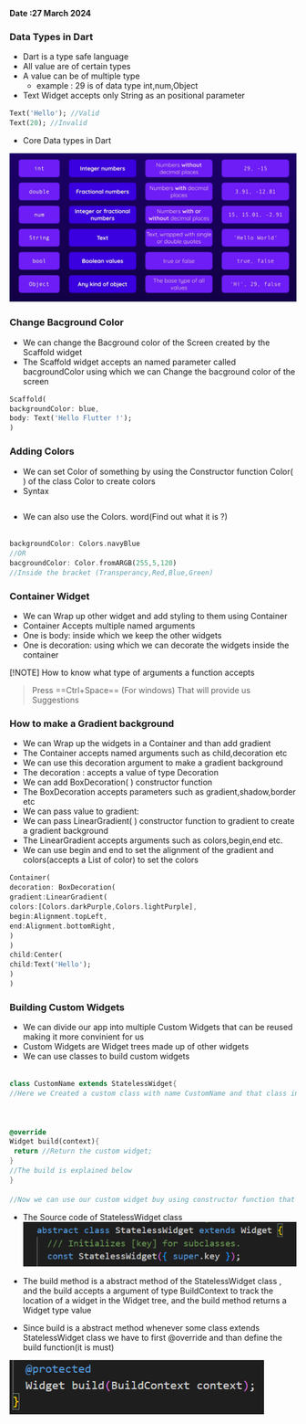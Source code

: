 **Date :27 March 2024**


### Data Types in Dart
- Dart is a type safe language
- All value are of certain types
- A value can be of multiple type 
     - example : 29 is of data type int,num,Object
- Text Widget accepts only String as an positional parameter
```dart
Text('Hello'); //Valid
Text(20); //Invalid

```

- Core Data types in Dart

![Data types](Notes/Media/datatypes.png)


### Change Bacground Color

- We can change the Bacground color of the Screen created by the Scaffold widget 
- The Scaffold widget accepts an named parameter called bacgroundColor using which we can Change the bacground color of the screen

```dart
Scaffold(
backgroundColor: blue,
body: Text('Hello Flutter !');
)

```

### Adding Colors
- We can set Color of something by using the Constructor function Color( ) of the class Color to create colors
- Syntax
```dart


```

-  We can also use the Colors. word(Find out what it is ?)
```dart

backgroundColor: Colors.navyBlue
//OR
bacgroundColor: Color.fromARGB(255,5,120)
//Inside the bracket (Transperancy,Red,Blue,Green)

```



### Container Widget

- We can Wrap up other widget and add styling to them using Container
- Container Accepts multiple named arguments
- One is body: inside which we keep the other widgets
- One is decoration: using which we can decorate the widgets inside the container


[!NOTE] How to know what type of arguments a function accepts
> Press ==Ctrl+Space== (For windows)
>      That will provide us Suggestions


### How to make a Gradient background

- We can Wrap up the widgets in a Container and than add gradient
- The Container accepts named arguments such as child,decoration etc
- We can use this decoration argument to make a gradient background
- The decoration : accepts a value of type Decoration
- We can add BoxDecoration( ) constructor function
- The BoxDecoration accepts parameters such as gradient,shadow,border etc
- We can pass value to gradient:
- We can pass LinearGradient( ) constructor function to gradient to create a gradient background
- The LinearGradient accepts arguments such as colors,begin,end etc.
- We can use begin and end to set the alignment of the gradient and colors(accepts a List of color) to set the colors

```dart
Container(
decoration: BoxDecoration(
gradient:LinearGradient(
colors:[Colors.darkPurple,Colors.lightPurple],
begin:Alignment.topLeft,
end:Alignment.bottomRight,
)
)
child:Center(
child:Text('Hello');
)
)

```


### Building Custom Widgets

-  We can divide our app into multiple Custom Widgets that can be reused making it more convinient for us
- Custom Widgets are Widget trees made up of other widgets
- We can use classes to build  custom widgets

```dart

class CustomName extends StatelessWidget{
//Here we Created a custom class with name CustomName and that class inherits(extends keyord is used for inheritence) the StatelessWiget class which is a build in class in flutter that contains useful methods and other features for us to use,The StatelessWidget is a abstract class



@override
Widget build(context){
 return //Return the custom widget;
}
//The build is explained below
}

//Now we can use our custom widget buy using constructor function that will create a object of our custom class(That is our widget)

```




- The Source code of StatelessWidget class
![StatelessWidget source code](Notes/Media/statelesswidget.png)


- The build method is a abstract method of the StatelessWidget class , and the build accepts a argument of type BuildContext to track the location of a widget in the Widget tree, and the build method returns a Widget type value
- Since build is a abstract method whenever some class extends StatelessWidget class we have to first @override and than define the build function(it is must)

![Build method](Notes/Media/buildmethod.png)
